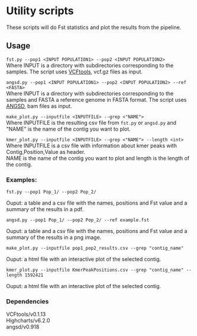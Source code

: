 # Utility scripts  
These scripts will do Fst statistics and plot the results from the pipeline.  

## Usage    
`fst.py --pop1 <INPUT POPULATION1> --pop2 <INPUT POPULATION2>`   
Where INPUT is a directory with subdirectories corresponding to the samples. The script uses [VCFtools](https://vcftools.github.io), vcf.gz files as input.   

`angsd.py --pop1 <INPUT POPULATION1> --pop2 <INPUT POPULATION2> --ref <FASTA>`  
Where INPUT is a directory with subdirectories corresponding to the samples and FASTA a reference genome in FASTA format. The script uses [ANGSD](https://github.com/ANGSD/angsd), bam files as input.  

`make_plot.py --inputfile <INPUTFILE> --grep <"NAME">`   
Where INPUTFILE is the resulting csv file from `fst.py` or `angsd.py` and "NAME" is the name of the contig you want to plot.  

`kmer_plot.py --inputfile <INPUTFILE> --grep <"NAME"> --length <int>`  
Where INPUTFILE is a csv file with information about kmer peaks with Contig,Position,Value as header.  
NAME is the name of the contig you want to plot and length is the length of the contig.
  
### Examples:  
`fst.py --pop1 Pop_1/ --pop2 Pop_2/`   

Ouput: a table and a csv file with the names, positions and Fst value and a summary of the results in a pdf.  

`angsd.py --pop1 Pop_1/ --pop2 Pop_2/ --ref example.fst`  

Ouput: a table and a csv file with the names, positions and Fst value and a summary of the results in a png image.

`make_plot.py --inputfile pop1_pop2_results.csv --grep "contig_name"`   

Ouput: a html file with an interactive plot of the selected contig.  

`kmer_plot.py --inputfile KmerPeakPositions.csv --grep "contig_name" --length 1592421`  

Ouput: a html file with an interactive plot of the selected contig.   


### Dependencies  
VCFtools/v0.1.13   
Highcharts/v6.2.0   
angsd/v0.918  

